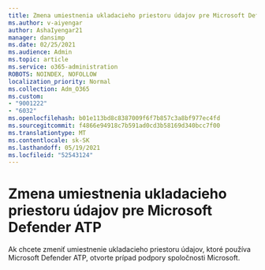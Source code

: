 ```yaml
---
title: Zmena umiestnenia ukladacieho priestoru údajov pre Microsoft Defender ATP
ms.author: v-aiyengar
author: AshaIyengar21
manager: dansimp
ms.date: 02/25/2021
ms.audience: Admin
ms.topic: article
ms.service: o365-administration
ROBOTS: NOINDEX, NOFOLLOW
localization_priority: Normal
ms.collection: Adm_O365
ms.custom:
- "9001222"
- "6032"
ms.openlocfilehash: b01e113bd8c8387009f6f7b857c3a8bf977ec4fd
ms.sourcegitcommit: f4866e94918c7b591ad0cd3b58169d340bcc7f00
ms.translationtype: MT
ms.contentlocale: sk-SK
ms.lasthandoff: 05/19/2021
ms.locfileid: "52543124"
---
```

# <a name="change-data-storage-location-for-microsoft-defender-atp"></a>Zmena umiestnenia ukladacieho priestoru údajov pre Microsoft Defender ATP

Ak chcete zmeniť umiestnenie ukladacieho priestoru údajov, ktoré používa Microsoft Defender ATP, otvorte prípad podpory spoločnosti Microsoft.
